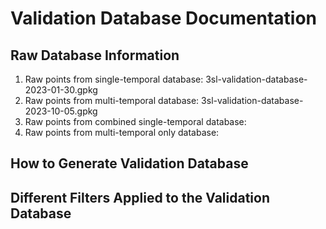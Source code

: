 # Validation Database Documentation


## Raw Database Information

1. Raw points from single-temporal database: 3sl-validation-database-2023-01-30.gpkg
2. Raw points from multi-temporal database: 3sl-validation-database-2023-10-05.gpkg
3. Raw points from combined single-temporal database:
4. Raw points from multi-temporal only database: 

## How to Generate Validation Database

## Different Filters Applied to the Validation Database